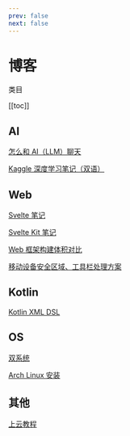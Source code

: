 ```yaml
---
prev: false
next: false
---
```


# 博客

类目

[[toc]]

## AI

[怎么和 AI（LLM）聊天](/posts/ai/how-to-chat-with-ai)

[Kaggle 深度学习笔记（双语）](/posts/ai/kaggle-dl-notes)

## Web

[Svelte 笔记](/posts/web/svelte-notes)

[Svelte Kit 笔记](/posts/web/svelte-kit-notes)

[Web 框架构建体积对比](/posts/web/build-size)

[移动设备安全区域、工具栏处理方案](/posts/web/mobile-view)

## Kotlin

[Kotlin XML DSL](/posts/kotlin/KotlinXmlDsl)

## OS

[双系统](/posts/os/dual-os)

[Arch Linux 安装](/posts/os/install-arch)

## 其他

[上云教程](/posts/other/cloud)
